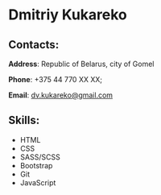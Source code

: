 # Dmitriy Kukareko

## Contacts:

**Address**: Republic of Belarus, city of Gomel

**Phone**: +375 44 770 XX XX;

**Email**: dv.kukareko@gmail.com

## Skills:
* HTML
* CSS
* SASS/SCSS
* Bootstrap
* Git
* JavaScript
